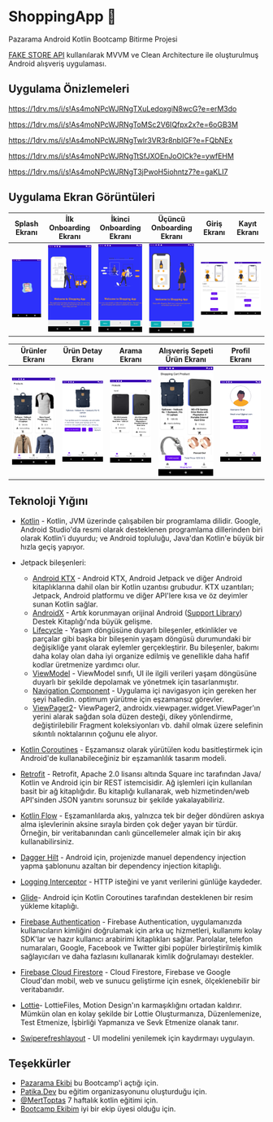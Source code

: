 # ShoppingApp 🛒
 Pazarama Android Kotlin Bootcamp Bitirme Projesi
 
 [FAKE STORE API](https://fakestoreapi.com/) kullanılarak MVVM ve Clean Architecture ile oluşturulmuş Android alışveriş uygulaması.
 
## Uygulama Önizlemeleri
https://1drv.ms/i/s!As4moNPcWJRNgTXuLedoxgiN8wcG?e=erM3do

https://1drv.ms/i/s!As4moNPcWJRNgToMSc2V6IQfpx2x?e=6oGB3M

https://1drv.ms/i/s!As4moNPcWJRNgTwlr3VR3r8nbIGF?e=FQbNEx

https://1drv.ms/i/s!As4moNPcWJRNgTtSfJXOEnJoOICk?e=ywfEHM

https://1drv.ms/i/s!As4moNPcWJRNgT3jPwoH5iohntz7?e=gaKLI7

## Uygulama Ekran Görüntüleri

Splash Ekranı | İlk Onboarding Ekranı | İkinci Onboarding Ekranı | Üçüncü Onboarding Ekranı | Giriş Ekranı | Kayıt Ekranı
:-------------------------:|:-------------------------:|:-------------------------:|:-------------------------:|:-------------------------:|:-------------------------:
<img src="Read Me/Screenshot_1684275125.png" width="200"/> | <img src="Read Me/Screenshot_1684275153.png" width="134"/> | <img src="Read Me/Screenshot_1684275160.png" width="134"/> | <img src="Read Me/Screenshot_1684275164.png" width="134"/> | <img src="Read Me/Screenshot_1684275181.png" width="180"/> | <img src="Read Me/Screenshot_1684275190.png" width="180"/> |

Ürünler Ekranı | Ürün Detay Ekranı | Arama Ekranı | Alışveriş Sepeti Ürün Ekranı | Profil Ekranı |
:-------------------------:|:-------------------------:|:-------------------------:|:-------------------------:|:-------------------------:|
<img src="Read Me/Screenshot_1684275434.png" width="144"/> | <img src="Read Me/Screenshot_1684275445.png" width="144"/> | <img src="Read Me/Screenshot_1684275753.png" width="144"/> | <img src="Read Me/Screenshot_1684276063.png" width="144"/> | <img src="Read Me/Screenshot_1684276096.png" width="144"/> |

## Teknoloji Yığını
- [Kotlin](https://developer.android.com/kotlin) - Kotlin, JVM üzerinde çalışabilen bir programlama dilidir. Google, Android Studio'da resmi olarak desteklenen programlama dillerinden biri olarak Kotlin'i duyurdu; ve Android topluluğu, Java'dan Kotlin'e büyük bir hızla geçiş yapıyor.
- Jetpack bileşenleri:
    - [Android KTX](https://developer.android.com/kotlin/ktx.html) - Android KTX, Android Jetpack ve diğer Android kitaplıklarına dahil olan bir Kotlin uzantısı grubudur. KTX uzantıları; Jetpack, Android platformu ve diğer API'lere kısa ve öz deyimler sunan Kotlin sağlar.
    - [AndroidX](https://developer.android.com/jetpack/androidx) - Artık korunmayan orijinal Android ([Support Library](https://developer.android.com/topic/libraries/support-library/index)) Destek Kitaplığı'nda büyük gelişme.
    - [Lifecycle](https://developer.android.com/topic/libraries/architecture/lifecycle) - Yaşam döngüsüne duyarlı bileşenler, etkinlikler ve parçalar gibi başka bir bileşenin yaşam döngüsü durumundaki bir değişikliğe yanıt olarak eylemler gerçekleştirir. Bu bileşenler, bakımı daha kolay olan daha iyi organize edilmiş ve genellikle daha hafif kodlar üretmenize yardımcı olur.
    - [ViewModel](https://developer.android.com/topic/libraries/architecture/viewmodel) - ViewModel sınıfı, UI ile ilgili verileri yaşam döngüsüne duyarlı bir şekilde depolamak ve yönetmek için tasarlanmıştır.
	- [Navigation Component](https://developer.android.com/guide/navigation/navigation-getting-started) - Uygulama içi navigasyon için gereken her şeyi halledin. optimum yürütme için eşzamansız görevler.
	- [ViewPager2](https://developer.android.com/jetpack/androidx/releases/viewpager2)- ViewPager2, androidx.viewpager.widget.ViewPager'ın yerini alarak sağdan sola düzen desteği, dikey yönlendirme, değiştirilebilir Fragment koleksiyonları vb. dahil olmak üzere selefinin sıkıntılı noktalarının çoğunu ele alıyor.

- [Kotlin Coroutines](https://developer.android.com/kotlin/coroutines) - Eşzamansız olarak yürütülen kodu basitleştirmek için Android'de kullanabileceğiniz bir eşzamanlılık tasarım modeli.
- [Retrofit](https://square.github.io/retrofit) -  Retrofit, Apache 2.0 lisansı altında Square inc tarafından Java/ Kotlin ve Android için bir REST istemcisidir. Ağ işlemleri için kullanılan basit bir ağ kitaplığıdır. Bu kitaplığı kullanarak, web hizmetinden/web API'sinden JSON yanıtını sorunsuz bir şekilde yakalayabiliriz.
- [Kotlin Flow](https://developer.android.com/kotlin/flow) - Eşzamanlılarda akış, yalnızca tek bir değer döndüren askıya alma işlevlerinin aksine sırayla birden çok değer yayan bir türdür. Örneğin, bir veritabanından canlı güncellemeler almak için bir akış kullanabilirsiniz.
- [Dagger Hilt](https://developer.android.com/training/dependency-injection/hilt-android) - Android için, projenizde manuel dependency injection yapma şablonunu azaltan bir dependency injection kitaplığı.
- [Logging Interceptor](https://github.com/square/okhttp/blob/master/okhttp-logging-interceptor/README.md) -  HTTP isteğini ve yanıt verilerini günlüğe kaydeder.
- [Glide](https://github.com/bumptech/glide)- Android için Kotlin Coroutines tarafından desteklenen bir resim yükleme kitaplığı.
- [Firebase Authentication](https://firebase.google.com/docs/auth) - Firebase Authentication, uygulamanızda kullanıcıların kimliğini doğrulamak için arka uç hizmetleri, kullanımı kolay SDK'lar ve hazır kullanıcı arabirimi kitaplıkları sağlar. Parolalar, telefon numaraları, Google, Facebook ve Twitter gibi popüler birleştirilmiş kimlik sağlayıcıları ve daha fazlasını kullanarak kimlik doğrulamayı destekler.
- [Firebase Cloud Firestore](https://firebase.google.com/docs/firestore) - Cloud Firestore, Firebase ve Google Cloud'dan mobil, web ve sunucu geliştirme için esnek, ölçeklenebilir bir veritabanıdır.
- [Lottie](https://lottiefiles.com/)-  LottieFiles, Motion Design'ın karmaşıklığını ortadan kaldırır. Mümkün olan en kolay şekilde bir Lottie Oluşturmanıza, Düzenlemenize, Test Etmenize, İşbirliği Yapmanıza ve Sevk Etmenize olanak tanır.
- [Swiperefreshlayout](https://developer.android.com/jetpack/androidx/releases/swiperefreshlayout) - UI modelini yenilemek için kaydırmayı uygulayın.

## Teşekkürler
- [Pazarama Ekibi](https://www.pazarama.com/) bu Bootcamp'i açtığı için.
- [Patika.Dev](https://www.patika.dev/tr) bu eğitim organizasyonunu oluşturduğu için.
- [@MertToptas](https://github.com/merttoptas) 7 haftalık kotlin eğitimi için.
- [Bootcamp Ekibim](https://github.com/Pazarama-Android-Kotlin-Bootcamp) iyi bir ekip üyesi olduğu için.

